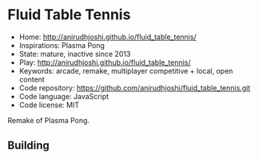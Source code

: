 # Fluid Table Tennis

- Home: http://anirudhjoshi.github.io/fluid_table_tennis/
- Inspirations: Plasma Pong
- State: mature, inactive since 2013
- Play: http://anirudhjoshi.github.io/fluid_table_tennis/
- Keywords: arcade, remake, multiplayer competitive + local, open content
- Code repository: https://github.com/anirudhjoshi/fluid_table_tennis.git
- Code language: JavaScript
- Code license: MIT

Remake of Plasma Pong.

## Building
